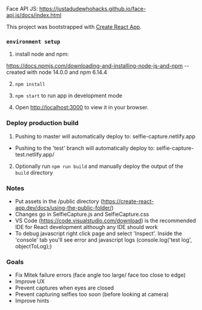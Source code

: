 Face API JS: https://justadudewhohacks.github.io/face-api.js/docs/index.html

This project was bootstrapped with [Create React App](https://github.com/facebook/create-react-app).

### `environment setup`
1) install node and npm:

https://docs.npmjs.com/downloading-and-installing-node-js-and-npm
 -- created with node 14.0.0 and npm 6.14.4

2) `npm install`

3) `npm start` to run app in development mode

4) Open [http://localhost:3000](http://localhost:3000) to view it in your browser.

### Deploy production build

1) Pushing to master will automatically deploy to: selfie-capture.netlify.app
- Pushing to the 'test' branch will automatically deploy to: selfie-capture-test.netlify.app/

2) Optionally run `npm run build` and manually deploy the output of the `build` directory

### Notes
- Put assets in the /public directory (https://create-react-app.dev/docs/using-the-public-folder/)
- Changes go in SelfieCapture.js and SelfieCapture.css
- VS Code (https://code.visualstudio.com/download) is the recommended IDE for React development although any IDE should work
- To debug javascript right click page and select 'Inspect'. Inside the 'console' tab you'll see error and javascript logs (console.log('test log', objectToLog);)

### Goals
- Fix Mitek failure errors (face angle too large/ face too close to edge)
- Improve UX
- Prevent captures when eyes are closed
- Prevent capturing selfies too soon (before looking at camera)
- Improve hints